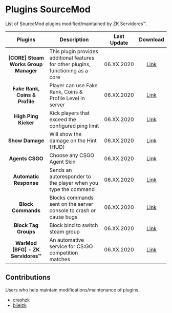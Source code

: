 # Plugins SourceMod
List of SourceMod plugins modified/maintained by ZK Servidores™.

Plugins | Description | Last Update | Download
:--------: | -------- | :--------: | :--------:
**[CORE] Steam Works Group Manager** | This plugin provides additional features for other plugins, functioning as a core | 06.XX.2020 | [Link](https://github.com/zkservidores-clientes/SWGM)
**Fake Rank, Coins & Profile** | Player can use Fake Rank, Coins & Profile Level in server | 06.XX.2020 | [Link](https://github.com/zkservidores-clientes/Fake-Rank-Coins-Profile)
**High Ping Kicker** | Kick players that exceed the configured ping limit | 06.XX.2020 | [Link](https://github.com/zkservidores-clientes/High-Ping-Kicker)
**Show Damage** | Will show the damage on the Hint (HUD) | 06.XX.2020 | [Link](https://github.com/zkservidores-clientes/Show-Damage)
**Agents CSGO** | Choose any CSGO Agent Skin | 06.XX.2020 | [Link](https://github.com/zkservidores-clientes/Agents-CSGO)
**Automatic Response** | Sends an autoresponder to the player when you type the command | 06.XX.2020 | [Link](https://github.com/zkservidores-clientes/Automatic-Response)
**Block Commands** | Blocks commands sent on the server console to crash or cause bugs | 06.XX.2020 | [Link](https://github.com/zkservidores-clientes/Block-Commands)
**Block Tag Groups** | Block bind to switch steam group | 06.XX.2020 | [Link](https://github.com/zkservidores-clientes/Block-Tag-Groups)
**WarMod [BFG] - ZK Servidores™** | An automative service for CS:GO competition matches | 06.XX.2020 | [Link](https://github.com/zkservidores-clientes/WarMod-BFG-ZK-Servidores)

## Contributions
Users who help maintain modifications/maintenance of plugins.
- [crashzk](https://github.com/crashzk)
- [biielzk](https://github.com/biielzk)
